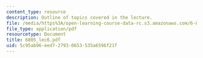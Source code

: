 ```yaml
---
content_type: resource
description: Outline of topics covered in the lecture.
file: /media/https%3A/open-learning-course-data-rc.s3.amazonaws.com/6-805-ethics-and-the-law-on-the-electronic-frontier-fall-2005/5c95ab96eed727930653535a6596f21f_6805_lec6.pdf
file_type: application/pdf
resourcetype: Document
title: 6805_lec6.pdf
uid: 5c95ab96-eed7-2793-0653-535a6596f21f
---
```

